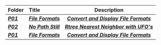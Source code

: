 | Folder | Title | Description |
|:------|:------|:------:|
| ***<a href = "https://github.com/AllysonKapers/4553-Spatial-DS-Moore/tree/main/Assignments/P01">P01</a>*** | ***<a href = "https://github.com/AllysonKapers/4553-Spatial-DS-Moore/tree/main/Assignments/P01">File Formats</a>*** | ***<a href = "https://github.com/AllysonKapers/4553-Spatial-DS-Moore/tree/main/Assignments/P01">Convert and Display File Formats</a>***|
|***<a href = "https://github.com/AllysonKapers/4553-Spatial-DS-Moore/tree/main/Assignments/P02">P02</a>*** | ***<a href = "https://github.com/AllysonKapers/4553-Spatial-DS-Moore/tree/main/Assignments/P02">No Path Still</a>*** | ***<a href = "https://github.com/AllysonKapers/4553-Spatial-DS-Moore/tree/main/Assignments/P02">Rtree Nearest Neighbor with UFO's</a>***|
| ***<a href = "https://github.com/AllysonKapers/4553-Spatial-DS-Moore/tree/main/Assignments/P01">P01</a>*** | ***<a href = "https://github.com/AllysonKapers/4553-Spatial-DS-Moore/tree/main/Assignments/P01">File Formats</a>*** | ***<a href = "https://github.com/AllysonKapers/4553-Spatial-DS-Moore/tree/main/Assignments/P01">Convert and Display File Formats</a>***|
